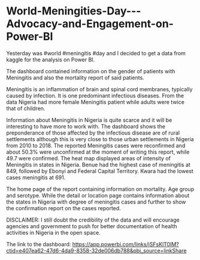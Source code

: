 # World-Meningities-Day---Advocacy-and-Engagement-on-Power-BI


Yesterday was #world #meningitis #day and I decided to get a data from kaggle for the analysis on Power BI.

The dashboard contained information on the gender of patients with Meningitis and also the mortality report of said patients.

Meningitis is an inflammation of brain and spinal cord membranes, typically caused by infection. It is one predominant infectious diseases. From the data Nigeria had more female Meningitis patient while adults were twice that of children.

Information about Meningitis in Nigeria is quite scarce and it will be interesting to have more to work with.
The dashboard shows the preponderance of those affected by the infectious disease are of rural settlements although this is very close to those urban settlements in Nigeria from 2010 to 2018.
The reported Meningitis cases were reconfirmed and about 50.3% were unconfirmed at the moment of writing this report, while 49.7 were confirmed. 
The heat map displayed areas of intensity of Meningitis in states in Nigeria. Benue had the highest case of meningitis at 849, followed by Ebonyi and Federal Capital Territory. Kwara had the lowest cases meningitis at 691.

The home page of the report containing information on mortality. Age group and serotype. While the detail or location page contains information about the states in Nigeria with degree of meningitis cases and further to show the confirmation report on the cases reported.

DISCLAIMER: I still doubt the credibility of the data and will encourage agencies and government to push for better documentation of health activities in Nigeria in the open space.


The link to the dashboard: https://app.powerbi.com/links/jSFsKlT0IM?ctid=e407ea62-47d6-4da9-8358-32de006db788&pbi_source=linkShare

